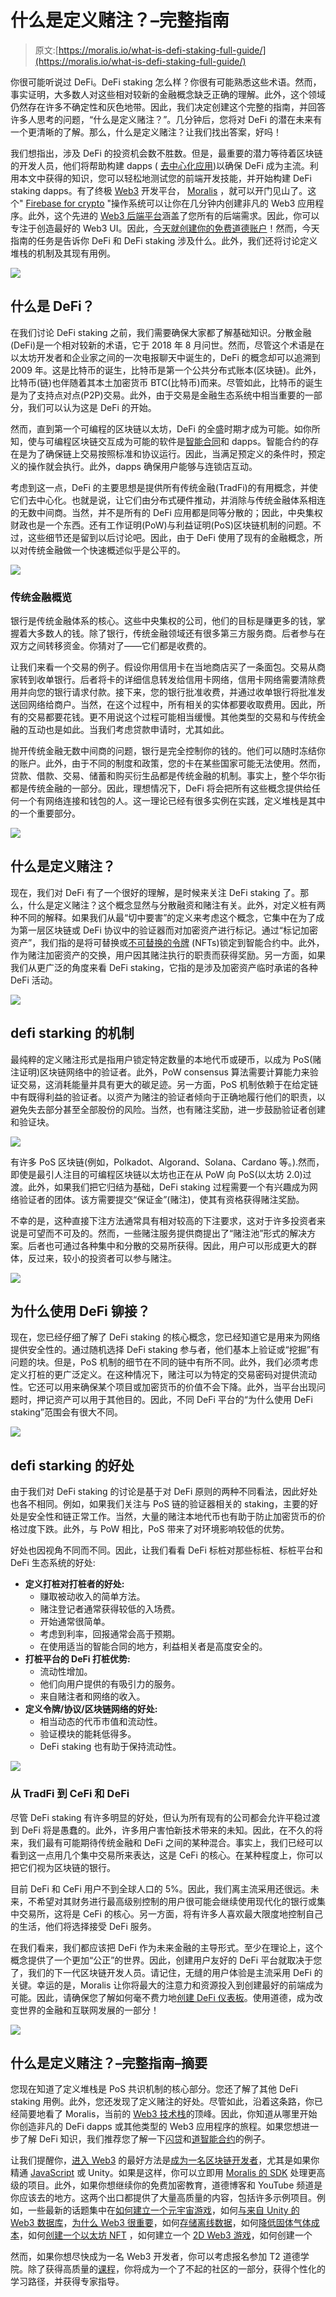 # 什么是定义赌注？–完整指南

> 原文:[https://moralis.io/what-is-defi-staking-full-guide/](https://moralis.io/what-is-defi-staking-full-guide/)

你很可能听说过 DeFi。DeFi staking 怎么样？你很有可能熟悉这些术语。然而，事实证明，大多数人对这些相对较新的金融概念缺乏正确的理解。此外，这个领域仍然存在许多不确定性和灰色地带。因此，我们决定创建这个完整的指南，并回答许多人思考的问题，“什么是定义赌注？”。几分钟后，您将对 DeFi 的潜在未来有一个更清晰的了解。那么，什么是定义赌注？让我们找出答案，好吗！

我们想指出，涉及 DeFi 的投资机会数不胜数。但是，最重要的潜力等待着区块链的开发人员，他们将帮助构建 dapps ( [去中心化应用](https://moralis.io/decentralized-applications-explained-what-are-dapps/))以确保 DeFi 成为主流。利用本文中获得的知识，您可以轻松地测试您的前端开发技能，并开始构建 DeFi staking dapps。有了终极 [Web3](https://moralis.io/the-ultimate-guide-to-web3-what-is-web3/) 开发平台， [Moralis](https://moralis.io/) ，就可以开门见山了。这个" [Firebase for crypto](https://moralis.io/firebase-for-crypto-the-best-blockchain-firebase-alternative/) "操作系统可以让你在几分钟内创建非凡的 Web3 应用程序。此外，这个先进的 [Web3 后端平台](https://moralis.io/exploring-the-best-web3-backend-platform/)涵盖了您所有的后端需求。因此，你可以专注于创造最好的 Web3 UI。因此，[今天就创建你的免费道德账户](https://admin.moralis.io/register)！然而，今天指南的任务是告诉你 DeFi 和 DeFi staking 涉及什么。此外，我们还将讨论定义堆栈的机制及其现有用例。

![](../Images/7df4837e572d34fffd1b61520955b0ac.png)

## 什么是 DeFi？

在我们讨论 DeFi staking 之前，我们需要确保大家都了解基础知识。分散金融(DeFi)是一个相对较新的术语，它于 2018 年 8 月问世。然而，尽管这个术语是在以太坊开发者和企业家之间的一次电报聊天中诞生的，DeFi 的概念却可以追溯到 2009 年。这是比特币的诞生，比特币是第一个公共分布式账本(区块链)。此外，比特币(链)也伴随着其本土加密货币 BTC(比特币)而来。尽管如此，比特币的诞生是为了支持点对点(P2P)交易。此外，由于交易是金融生态系统中相当重要的一部分，我们可以认为这是 DeFi 的开始。

然而，直到第一个可编程的区块链以太坊，DeFi 的全盛时期才成为可能。如你所知，使与可编程区块链交互成为可能的软件是[智能合同](https://moralis.io/smart-contracts-explained-what-are-smart-contracts/)和 dapps。智能合约的存在是为了确保链上交易按照标准和协议运行。因此，当满足预定义的条件时，预定义的操作就会执行。此外，dapps 确保用户能够与连锁店互动。

考虑到这一点，DeFi 的主要思想是提供所有传统金融(TradFi)的有用概念，并使它们去中心化。也就是说，让它们由分布式硬件推动，并消除与传统金融体系相连的无数中间商。当然，并不是所有的 DeFi 应用都是同等分散的；因此，中央集权财政也是一个东西。还有工作证明(PoW)与利益证明(PoS)区块链机制的问题。不过，这些细节还是留到以后讨论吧。因此，由于 DeFi 使用了现有的金融概念，所以对传统金融做一个快速概述似乎是公平的。

![](../Images/3dcf87444137783988efcbb39bb562ed.png)

### 传统金融概览

银行是传统金融体系的核心。这些中央集权的公司，他们的目标是赚更多的钱，掌握着大多数人的钱。除了银行，传统金融领域还有很多第三方服务商。后者参与在双方之间转移资金。你猜对了——它们都是收费的。

让我们来看一个交易的例子。假设你用信用卡在当地商店买了一条面包。交易从商家转到收单银行。后者将卡的详细信息转发给信用卡网络，信用卡网络需要清除费用并向您的银行请求付款。接下来，您的银行批准收费，并通过收单银行将批准发送回网络给商户。当然，在这个过程中，所有相关的实体都要收取费用。因此，所有的交易都要花钱。更不用说这个过程可能相当缓慢。其他类型的交易和与传统金融的互动也是如此。当我们考虑贷款申请时，尤其如此。

抛开传统金融无数中间商的问题，银行是完全控制你的钱的。他们可以随时冻结你的账户。此外，由于不同的制度和政策，您的卡在某些国家可能无法使用。然而，贷款、借款、交易、储蓄和购买衍生品都是传统金融的机制。事实上，整个华尔街都是传统金融的一部分。因此，理想情况下，DeFi 将会把所有这些概念提供给任何一个有网络连接和钱包的人。这一理论已经有很多实例在实践，定义堆栈是其中的一个重要部分。

![](../Images/aaf3a9f900dac23b9ef66ade86099575.png)

## 什么是定义赌注？

现在，我们对 DeFi 有了一个很好的理解，是时候来关注 DeFi staking 了。那么，什么是定义赌注？这个概念显然与分散融资和赌注有关。此外，对定义桩有两种不同的解释。如果我们从最“切中要害”的定义来考虑这个概念，它集中在为了成为第一层区块链或 DeFi 协议中的验证器而对加密资产进行标记。通过“标记加密资产”，我们指的是将可替换或[不可替换的令牌](https://moralis.io/non-fungible-tokens-explained-what-are-nfts/) (NFTs)锁定到智能合约中。此外，作为赌注加密资产的交换，用户因其赌注执行的职责而获得奖励。另一方面，如果我们从更广泛的角度来看 DeFi staking，它指的是涉及加密资产临时承诺的各种 DeFi 活动。

![](../Images/0ca08daa6a77ca2237eb0039f42c3be4.png)

## defi starking 的机制

最纯粹的定义赌注形式是指用户锁定特定数量的本地代币或硬币，以成为 PoS(赌注证明)区块链网络中的验证者。此外，PoW consensus 算法需要计算能力来验证交易，这消耗能量并具有更大的碳足迹。另一方面，PoS 机制依赖于在给定链中有既得利益的验证者。以资产为赌注的验证者倾向于正确地履行他们的职责，以避免失去部分甚至全部股份的风险。当然，也有赌注奖励，进一步鼓励验证者创建和验证块。

![](../Images/59c100f894a75ae52055306e7137963b.png)

有许多 PoS 区块链(例如，Polkadot、Algorand、Solana、Cardano 等。).然而，即使是最引人注目的可编程区块链以太坊也正在从 PoW 向 PoS(以太坊 2.0)过渡。此外，如果我们把它归结为基础，DeFi staking 过程需要一个有兴趣成为网络验证者的团体。该方需要提交“保证金”(赌注)，使其有资格获得赌注奖励。

不幸的是，这种直接下注方法通常具有相对较高的下注要求，这对于许多投资者来说是可望而不可及的。然而，一些赌注服务提供商提出了“赌注池”形式的解决方案。后者也可通过各种集中和分散的交易所获得。因此，用户可以形成更大的群体，反过来，较小的投资者可以参与赌注。

![](../Images/18453970b3027bb2b012b13b32104ca2.png)

## 为什么使用 DeFi 铆接？

现在，您已经仔细了解了 DeFi staking 的核心概念，您已经知道它是用来为网络提供安全性的。通过随机选择 DeFi staking 参与者，他们基本上验证或“挖掘”有问题的块。但是，PoS 机制的细节在不同的链中有所不同。此外，我们必须考虑定义打桩的更广泛定义。在这种情况下，赌注可以为特定的交易密码对提供流动性。它还可以用来确保某个项目或加密货币的价值不会下降。此外，当平台出现问题时，押记资产可以用于其他目的。因此，不同 DeFi 平台的“为什么使用 DeFi staking”范围会有很大不同。

![](../Images/884ecd02ec6e4c213d5eee9e9ccb35d0.png)

## defi starking 的好处

由于我们对 DeFi staking 的讨论是基于对 DeFi 原则的两种不同看法，因此好处也各不相同。例如，如果我们关注与 PoS 链的验证器相关的 staking，主要的好处是安全性和链正常工作。当然，大量的赌注本地代币也有助于防止加密货币的价格过度下跌。此外，与 PoW 相比，PoS 带来了对环境影响较低的优势。

好处也因视角不同而不同。因此，让我们看看 DeFi 标桩对那些标桩、标桩平台和 DeFi 生态系统的好处:

*   **定义打桩对打桩者的好处:**
    *   赚取被动收入的简单方法。
    *   赌注登记者通常获得较低的入场费。
    *   开始通常很简单。
    *   考虑到利率，回报通常会高于预期。
    *   在使用适当的智能合同的地方，利益相关者是高度安全的。
*   **打桩平台的 DeFi 打桩优势:**
    *   流动性增加。
    *   他们向用户提供的有吸引力的服务。
    *   来自赌注者和网络的收入。
*   **定义令牌/协议/区块链网络的好处:**
    *   相当动态的代币市值和流动性。
    *   验证模块的能耗低得多。
    *   DeFi staking 也有助于保持流动性。

![](../Images/94406178ce8054bb0f8e29b1d243e58b.png)

### 从 TradFi 到 CeFi 和 DeFi

尽管 DeFi staking 有许多明显的好处，但认为所有现有的公司都会允许平稳过渡到 DeFi 将是愚蠢的。此外，许多用户害怕新技术带来的未知。因此，在不久的将来，我们最有可能期待传统金融和 DeFi 之间的某种混合。事实上，我们已经可以看到这一点用几个集中交易所来表达，这是 CeFi 的核心。在某种程度上，你可以把它们视为区块链的银行。

目前 DeFi 和 CeFi 用户不到全球人口的 5%。因此，我们离主流采用还很远。未来，不希望对其财务进行最高级别控制的用户很可能会继续使用现代化的银行或集中交易所，这将是 CeFi 的核心。另一方面，将有许多人喜欢最大限度地控制自己的生活，他们将选择接受 DeFi 服务。

在我们看来，我们都应该把 DeFi 作为未来金融的主导形式。至少在理论上，这个概念提供了一个更加“公正”的世界。因此，创建用户友好的 DeFi 平台就取决于您了，我们的下一代区块链开发人员。请记住，无缝的用户体验是主流采用 DeFi 的关键。幸运的是，Moralis 让你将最大的注意力和资源投入到创建最好的前端成为可能。因此，请确保您了解如何毫不费力地[创建 DeFi 仪表板](https://moralis.io/how-to-create-a-defi-dashboard-in-5-steps/)。使用道德，成为改变世界的金融和互联网发展的一部分！

![](../Images/b9d7b07131a9b85b975add039bfb28b3.png)

## 什么是定义赌注？–完整指南–摘要

您现在知道了定义堆栈是 PoS 共识机制的核心部分。您还了解了其他 DeFi staking 用例。此外，您还发现了定义赌注的好处。尽管如此，沿着这条路，你已经简要地看了 Moralis，当前的 [Web3 技术栈](https://moralis.io/exploring-the-web3-tech-stack-full-guide/)的顶峰。因此，你知道从哪里开始你创造非凡的 DeFi dapps 或其他类型的 Web3 应用程序的旅程。如果您想进一步了解 DeFi 知识，我们推荐您了解一下[闪贷](https://moralis.io/how-do-flash-loans-work-full-walkthrough/)和[道智能合约](https://moralis.io/dao-smart-contract-example-dao-guide/)的例子。

让我们提醒你，[进入 Web3](https://moralis.io/how-to-get-into-web3-in-2022/) 的最好方法是[成为一名区块链开发者](https://moralis.io/how-to-become-a-blockchain-developer/)，尤其是如果你精通 [JavaScript](https://moralis.io/javascript-explained-what-is-javascript/) 或 Unity。如果是这样，你可以立即用 [Moralis 的 SDK](https://moralis.io/exploring-moralis-sdk-the-ultimate-web3-sdk/) 处理更高级的项目。此外，如果你想继续你的免费加密教育，道德博客和 YouTube 频道是你应该去的地方。这两个出口都提供了大量高质量的内容，包括许多示例项目。例如，一些最新的话题集中在[如何建立一个元宇宙游戏](https://moralis.io/how-to-build-a-metaverse-game-in-25-minutes/)，如何[与来自 Unity 的 Web3 数据库](https://moralis.io/how-to-communicate-with-a-web3-database-from-unity/)，[为什么 Web3 很重要](https://moralis.io/why-is-web3-important-a-beginners-guide/)，如何[存储离线数据](https://moralis.io/how-to-store-off-chain-data-unity-web3-database/)，如何[降低固体气体成本](https://moralis.io/how-to-reduce-solidity-gas-costs-full-guide/)，如何[创建一个以太坊 NFT](https://moralis.io/how-to-create-an-ethereum-nft-full-guide/) ，如何建立一个 [2D Web3 游戏](https://moralis.io/how-to-build-a-2d-web3-game-full-guide%ef%bf%bc/)，如何创建一个

然而，如果你想尽快成为一名 Web3 开发者，你可以考虑报名参加 T2 道德学院。除了获得高质量的[课程](https://academy.moralis.io/all-courses)，你将成为一个了不起的社区的一部分，获得个性化的学习路径，并获得专家指导。